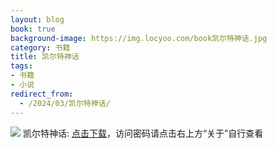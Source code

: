 ```yaml
---
layout: blog
book: true
background-image: https://img.locyoo.com/book凯尔特神话.jpg
category: 书籍
title: 凯尔特神话
tags:
- 书籍
- 小说
redirect_from:
  - /2024/03/凯尔特神话/
---
```

![](https://img.locyoo.com/book凯尔特神话.jpg)
凯尔特神话: <a name = "ref1" href="https://url18.ctfile.com/f/50983618-1334835962-86ecb3?p=3619">点击下载</a>，访问密码请点击右上方“关于”自行查看